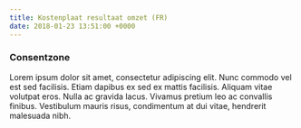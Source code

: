 ```yaml
---
title: Kostenplaat resultaat omzet (FR)
date: 2018-01-23 13:51:00 +0000
---
```

### Consentzone

Lorem ipsum dolor sit amet, consectetur adipiscing elit. Nunc commodo vel est sed facilisis. Etiam dapibus ex sed ex mattis facilisis. Aliquam vitae volutpat eros. Nulla ac gravida lacus. Vivamus pretium leo ac convallis finibus. Vestibulum mauris risus, condimentum at dui vitae, hendrerit malesuada nibh.